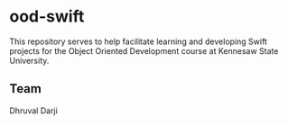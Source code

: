 # ood-swift
This repository serves to help facilitate learning and developing Swift projects for the Object Oriented Development course at Kennesaw State University.

## Team
Dhruval Darji
